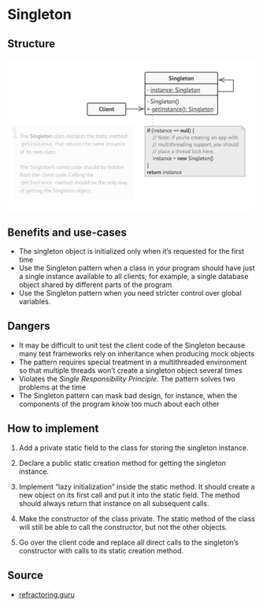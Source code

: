 # Singleton
## Structure
![](../images/singleton_structure.png)


## Benefits and use-cases
- The singleton object is initialized only when it’s requested for the first time
- Use the Singleton pattern when a class in your program should have just a single instance available to all clients; for example, a single database object shared by different parts of the program
- Use the Singleton pattern when you need stricter control over global variables.
  
## Dangers
- It may be difficult to unit test the client code of the Singleton because many test frameworks rely on inheritance when producing mock objects
- The pattern requires special treatment in a multithreaded environment so that multiple threads won’t create a singleton object several times
- Violates the *Single Responsibility Principle*. The pattern solves two problems at the time
- The Singleton pattern can mask bad design, for instance, when the components of the program know too much about each other

## How to implement
1. Add a private static field to the class for storing the singleton instance.
   
2. Declare a public static creation method for getting the singleton instance.
3. Implement “lazy initialization” inside the static method. It should create a new object on its first call and put it into the static field. The method should always return that instance on all subsequent calls.
4. Make the constructor of the class private. The static method of the class will still be able to call the constructor, but not the other objects.
5. Go over the client code and replace all direct calls to the singleton’s constructor with calls to its static creation method.

## Source 
* [refractoring.guru](https://refactoring.guru/design-patterns/singleton)
